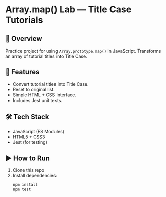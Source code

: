 # Array.map() Lab — Title Case Tutorials

## 📌 Overview
Practice project for using `Array.prototype.map()` in JavaScript.
Transforms an array of tutorial titles into Title Case.

## 🚀 Features
- Convert tutorial titles into Title Case.
- Reset to original list.
- Simple HTML + CSS interface.
- Includes Jest unit tests.

## 🛠️ Tech Stack
- JavaScript (ES Modules)
- HTML5 + CSS3
- Jest (for testing)

## ▶️ How to Run
1. Clone this repo
2. Install dependencies:
   ```bash
   npm install
   npm test
